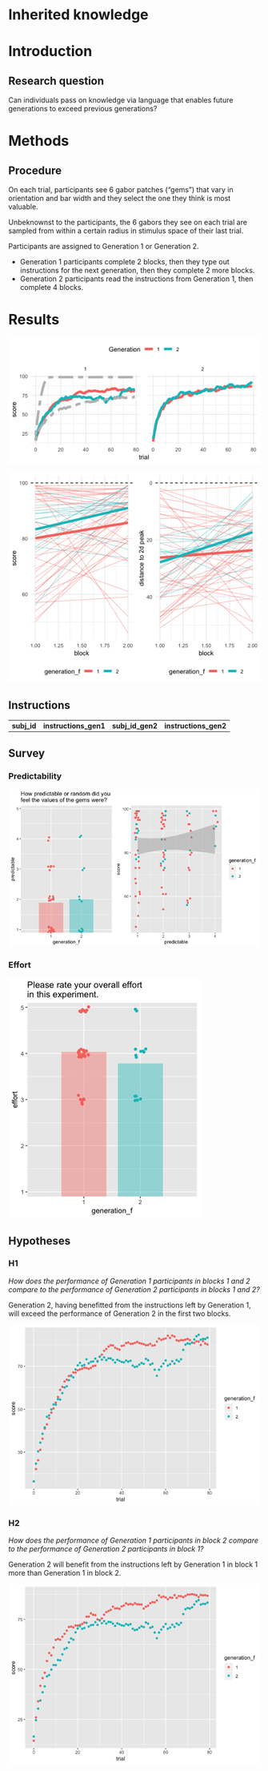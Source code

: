 Inherited knowledge
================

# Introduction

## Research question

Can individuals pass on knowledge via language that enables future
generations to exceed previous generations?

# Methods

## Procedure

On each trial, participants see 6 gabor patches (“gems”) that vary in
orientation and bar width and they select the one they think is most
valuable.

Unbeknownst to the participants, the 6 gabors they see on each trial are
sampled from within a certain radius in stimulus space of their last
trial.

Participants are assigned to Generation 1 or Generation 2.

  - Generation 1 participants complete 2 blocks, then they type out
    instructions for the next generation, then they complete 2 more
    blocks.
  - Generation 2 participants read the instructions from Generation 1,
    then complete 4
blocks.

# Results

![](inherited-instructions_files/figure-gfm/results-1.png)<!-- -->

![](inherited-instructions_files/figure-gfm/final-1.png)<!-- -->

## Instructions

|              |                        |                    |                        |
| :----------- | :--------------------- | :----------------- | :--------------------- |
| **subj\_id** | **instructions\_gen1** | **subj\_id\_gen2** | **instructions\_gen2** |

## Survey

### Predictability

![](inherited-instructions_files/figure-gfm/predictability-1.png)<!-- -->

### Effort

![](inherited-instructions_files/figure-gfm/effort-1.png)<!-- -->

## Hypotheses

### H1

*How does the performance of Generation 1 participants in blocks 1 and 2
compare to the performance of Generation 2 participants in blocks 1 and
2?*

Generation 2, having benefitted from the instructions left by Generation
1, will exceed the performance of Generation 2 in the first two blocks.

![](inherited-instructions_files/figure-gfm/first-blocks-1.png)<!-- -->

### H2

*How does the performance of Generation 1 participants in block 2
compare to the performance of Generation 2 participants in block 1?*

Generation 2 will benefit from the instructions left by Generation 1 in
block 1 more than Generation 1 in block
2.

![](inherited-instructions_files/figure-gfm/post-instructions-1.png)<!-- -->
